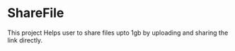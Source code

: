 # ShareFile
This project Helps user to share files upto 1gb by uploading and sharing the link directly.
